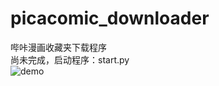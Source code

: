 # picacomic_downloader
哔咔漫画收藏夹下载程序  
尚未完成，启动程序：start.py  
![demo](https://www.muyoo.top/usr/uploads/2020/04/2595373033.png)
